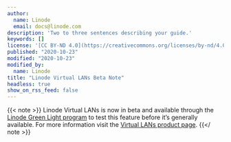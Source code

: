 ```yaml
---
author:
  name: Linode
  email: docs@linode.com
description: 'Two to three sentences describing your guide.'
keywords: []
license: '[CC BY-ND 4.0](https://creativecommons.org/licenses/by-nd/4.0)'
published: "2020-10-23"
modified: "2020-10-23"
modified_by:
  name: Linode
title: "Linode Virtual LANs Beta Note"
headless: true
show_on_rss_feed: false
---
```


{{< note >}}
Linode Virtual LANs is now in beta and available through the [Linode Green Light program](https://www.linode.com/green-light/#sign-up-form) to test this feature before it’s generally available. For more information visit the [Virtual LANs product page](https://www.linode.com/products/vlan/).
{{</ note >}}